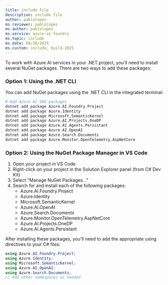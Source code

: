 ```yaml
---
title: include file
description: include file
author: pablolopes
ms.reviewer: pablolopes
ms.author: pablolopes
ms.service: azure-ai-foundry
ms.topic: include
ms.date: 04/30/2025
ms.custom: include, build-2025
---
```


To work with Azure AI services in your .NET project, you'll need to install several NuGet packages. There are two ways to add these packages:

### Option 1: Using the .NET CLI

You can add NuGet packages using the .NET CLI in the integrated terminal:


```bash
# Add Azure AI SDK packages
dotnet add package Azure.AI.Foundry.Project
dotnet add package Azure.Identity
dotnet add package Microsoft.SemanticKernel
dotnet add package Azure.AI.Projects.OneDP
dotnet add package Azure.AI.Agents.Persistant
dotnet add package Azure.AI.OpenAI
dotnet add package Azure.Search.Documents
dotnet add package Azure.Monitor.OpenTelemetry.AspNetCore
```

### Option 2: Using the NuGet Package Manager in VS Code

1. Open your project in VS Code
2. Right-click on your project in the Solution Explorer panel (from C# Dev Kit)
3. Select "Manage NuGet Packages..." 
4. Search for and install each of the following packages:
   - Azure.AI.Foundry.Project
   - Azure.Identity
   - Microsoft.SemanticKernel
   - Azure.AI.OpenAI
   - Azure.Search.Documents
   - Azure.Monitor.OpenTelemetry.AspNetCore
   - Azure.AI.Projects.OneDP
   - Azure.AI.Agents.Persistant

After installing these packages, you'll need to add the appropriate using directives to your C# files:

```csharp
using Azure.AI.Foundry.Project;
using Azure.Identity;
using Microsoft.SemanticKernel;
using Azure.AI.OpenAI;
using Azure.Search.Documents;
// Add other namespaces as needed
```


